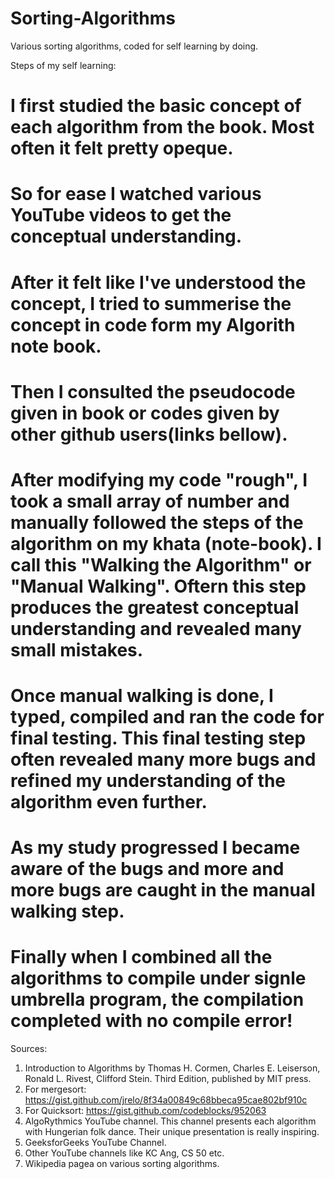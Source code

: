# Sorting-Algorithms
Various sorting algorithms, coded for self learning by doing.

Steps of my self learning:
# I first studied the basic concept of each algorithm from the book. Most often it felt pretty opeque.
# So for ease I watched various YouTube videos to get the conceptual understanding.
# After it felt like I've understood the concept, I tried to summerise the concept in code form my Algorith note book.
# Then I consulted the pseudocode given in book or codes given by other github users(links bellow).
# After modifying my code "rough", I took a small array of number and manually followed the steps of the algorithm on my khata (note-book). I call this "Walking the Algorithm" or "Manual Walking". Oftern this step produces the greatest conceptual understanding and revealed many small mistakes.
# Once manual walking is done, I typed, compiled and ran the code for final testing. This final testing step often revealed many more bugs and refined my understanding of the algorithm even further.
# As my study progressed I became aware of the bugs and more and more bugs are caught in the manual walking step.
# Finally when I combined all the algorithms to compile under signle umbrella program, the compilation completed with no compile error!

Sources:
1. Introduction to Algorithms by Thomas H. Cormen, Charles E. Leiserson, Ronald L. Rivest, Clifford Stein. Third Edition, published by MIT press.
2. For mergesort: https://gist.github.com/jrelo/8f34a00849c68bbeca95cae802bf910c
3. For Quicksort: https://gist.github.com/codeblocks/952063
4. AlgoRythmics YouTube channel. This channel presents each algorithm with Hungerian folk dance. Their unique presentation is really inspiring.
5. GeeksforGeeks YouTube Channel.
6. Other YouTube channels like KC Ang, CS 50 etc.
7. Wikipedia pagea on various sorting algorithms.
